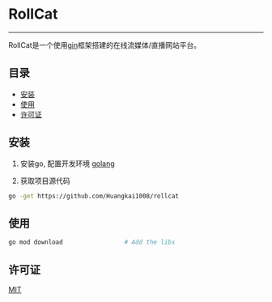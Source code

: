 # RollCat
----------

RollCat是一个使用[gin](https://github.com/gin-gonic/gin)框架搭建的在线流媒体/直播网站平台。


## 目录

- [安装](#安装)
- [使用](#使用)
- [许可证](#许可证)

## 安装
1. 安装go, 配置开发环境
[golang](https://github.com/golang/go)

2. 获取项目源代码
```bash
go -get https://github.com/Huangkai1008/rollcat
```

## 使用

```bash
go mod download                 # Add the libs
```

## 许可证
[MIT](https://choosealicense.com/lice:wqnses/mit/)
    
